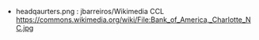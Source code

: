 - headqaurters.png : jbarreiros/Wikimedia CCL https://commons.wikimedia.org/wiki/File:Bank_of_America,_Charlotte_NC.jpg
